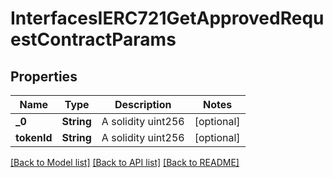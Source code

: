 # InterfacesIERC721GetApprovedRequestContractParams

## Properties
Name | Type | Description | Notes
------------ | ------------- | ------------- | -------------
**_0** | **String** | A solidity uint256 | [optional] 
**tokenId** | **String** | A solidity uint256 | [optional] 

[[Back to Model list]](../README.md#documentation-for-models) [[Back to API list]](../README.md#documentation-for-api-endpoints) [[Back to README]](../README.md)


